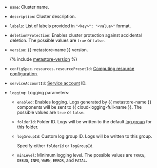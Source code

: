 * `name`: Cluster name.
* `description`: Cluster description.
* `labels`: List of labels provided in `"<key>": "<value>"` format.
* `deletionProtection`: Enables cluster protection against accidental deletion. The possible values are `true` or `false`.
* `version`: {{ metastore-name }} version.

  {% include [metastore-version](metastore-version-cluster-create.md) %}

* `configSpec.resources.resourcePresetId`: [Computing resource configuration](../../metadata-hub/concepts/metastore.md#presets).
* `serviceAccountId`: [Service account](../../iam/concepts/users/service-accounts.md) ID.
* `logging`: Logging parameters:

  * `enabled`: Enables logging. Logs generated by {{ metastore-name }} components will be sent to {{ cloud-logging-full-name }}. The possible values are `true` or `false`.
  * `folderId`: Folder ID. Logs will be written to the default [log group](../../logging/concepts/log-group.md) for this folder.
  * `logGroupId`: Custom log group ID. Logs will be written to this group.

      Specify either `folderId` or `logGroupId`.

  * `minLevel`: Minimum logging level. The possible values are `TRACE`, `DEBUG`, `INFO`, `WARN`, `ERROR`, and `FATAL`.